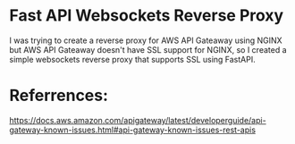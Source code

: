 # Fast API Websockets Reverse Proxy

I was trying to create a reverse proxy for AWS API Gateaway using NGINX but AWS API Gateaway doesn't have SSL support for NGINX, so I created a simple websockets reverse proxy that supports SSL using FastAPI.

# Referrences:

https://docs.aws.amazon.com/apigateway/latest/developerguide/api-gateway-known-issues.html#api-gateway-known-issues-rest-apis
